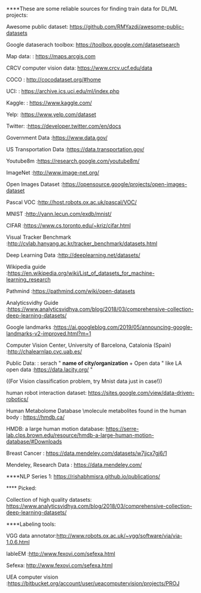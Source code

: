 ****These are some reliable sources for finding train data for DL/ML projects:

Awesome public dataset:   https://github.com/RMYazdi/awesome-public-datasets

Google dataserach toolbox: https://toolbox.google.com/datasetsearch  

Map data:                : https://maps.arcgis.com

CRCV computer vision data: https://www.crcv.ucf.edu/data

COCO                     : http://cocodataset.org/#home

UCI:                     : https://archive.ics.uci.edu/ml/index.php

Kaggle:                  : https://www.kaggle.com/

Yelp:                    :https://www.yelp.com/dataset

Twitter:                 :https://developer.twitter.com/en/docs

Government Data          :https://www.data.gov/

US Transportation Data   :https://data.transportation.gov/

Youtube8m                :https://research.google.com/youtube8m/



ImageNet                 :http://www.image-net.org/

Open Images Dataset      :https://opensource.google/projects/open-images-dataset

Pascal VOC               :http://host.robots.ox.ac.uk/pascal/VOC/

MNIST                    :http://yann.lecun.com/exdb/mnist/
  
CIFAR                    :https://www.cs.toronto.edu/~kriz/cifar.html

Visual Tracker Benchmark :http://cvlab.hanyang.ac.kr/tracker_benchmark/datasets.html

Deep Learning Data       :http://deeplearning.net/datasets/

Wikipedia guide          :https://en.wikipedia.org/wiki/List_of_datasets_for_machine-learning_research

Pathmind                 :https://pathmind.com/wiki/open-datasets


Analyticsvidhy Guide     :https://www.analyticsvidhya.com/blog/2018/03/comprehensive-collection-deep-learning-datasets/



Google landmarks         :https://ai.googleblog.com/2019/05/announcing-google-landmarks-v2-improved.html?m=1


Computer Vision Center, University of Barcelona, Catalonia (Spain)    :http://chalearnlap.cvc.uab.es/


Public Data:             : serach " **name of city/organization** + Open data   "  like LA open data :https://data.lacity.org/ "


((For Vision classification problem, try Mnist data just in case!))


human robot interaction dataset:    https://sites.google.com/view/data-driven-robotics/


Human Metabolome Database \molecule metabolites found in the human body :  https://hmdb.ca/


HMDB: a large human motion database: https://serre-lab.clps.brown.edu/resource/hmdb-a-large-human-motion-database/#Downloads


Breast Cancer : https://data.mendeley.com/datasets/w7jjcx7gj6/1

                      
Mendeley, Research Data : https://data.mendeley.com/


****NLP
Series 1: https://rishabhmisra.github.io/publications/







**** Picked:

Collection of high quality datasets:  https://www.analyticsvidhya.com/blog/2018/03/comprehensive-collection-deep-learning-datasets/




****Labeling tools:



VGG data annotator:http://www.robots.ox.ac.uk/~vgg/software/via/via-1.0.6.html

lableEM :http://www.fexovi.com/sefexa.html

Sefexa: http://www.fexovi.com/sefexa.html

UEA computer vision :https://bitbucket.org/account/user/ueacomputervision/projects/PROJ





